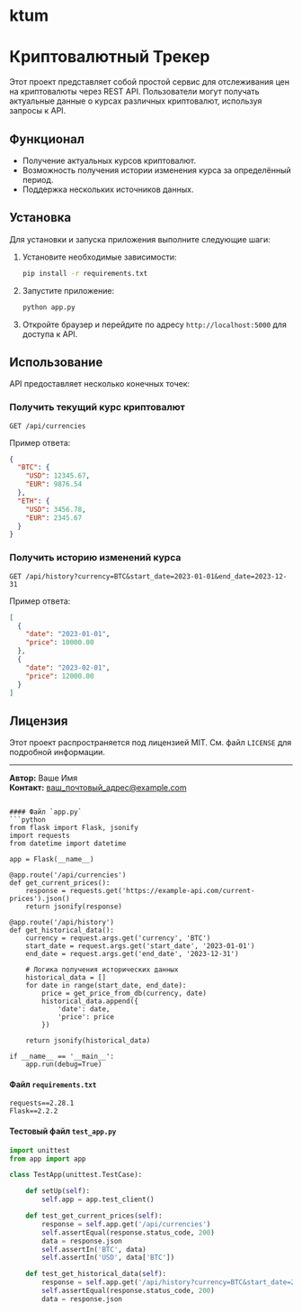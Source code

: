 # ktum

# Криптовалютный Трекер
Этот проект представляет собой простой сервис для отслеживания цен на криптовалюты через REST API. Пользователи могут получать актуальные данные о курсах различных криптовалют, используя запросы к API.

## Функционал

- Получение актуальных курсов криптовалют.
- Возможность получения истории изменения курса за определённый период.
- Поддержка нескольких источников данных.

## Установка

Для установки и запуска приложения выполните следующие шаги:

1. Установите необходимые зависимости:
   ```bash
   pip install -r requirements.txt
   ```

2. Запустите приложение:
   ```bash
   python app.py
   ```

3. Откройте браузер и перейдите по адресу `http://localhost:5000` для доступа к API.

## Использование

API предоставляет несколько конечных точек:

### Получить текущий курс криптовалют

```
GET /api/currencies
```

Пример ответа:
```json
{
  "BTC": {
    "USD": 12345.67,
    "EUR": 9876.54
  },
  "ETH": {
    "USD": 3456.78,
    "EUR": 2345.67
  }
}
```

### Получить историю изменений курса

```
GET /api/history?currency=BTC&start_date=2023-01-01&end_date=2023-12-31
```

Пример ответа:
```json
[
  {
    "date": "2023-01-01",
    "price": 10000.00
  },
  {
    "date": "2023-02-01",
    "price": 12000.00
  }
]
```

## Лицензия

Этот проект распространяется под лицензией MIT. См. файл `LICENSE` для подробной информации.

---

**Автор:** Ваше Имя  
**Контакт:** ваш_почтовый_адрес@example.com
```

#### Файл `app.py`
```python
from flask import Flask, jsonify
import requests
from datetime import datetime

app = Flask(__name__)

@app.route('/api/currencies')
def get_current_prices():
    response = requests.get('https://example-api.com/current-prices').json()
    return jsonify(response)

@app.route('/api/history')
def get_historical_data():
    currency = request.args.get('currency', 'BTC')
    start_date = request.args.get('start_date', '2023-01-01')
    end_date = request.args.get('end_date', '2023-12-31')
    
    # Логика получения исторических данных
    historical_data = []
    for date in range(start_date, end_date):
        price = get_price_from_db(currency, date)
        historical_data.append({
            'date': date,
            'price': price
        })
        
    return jsonify(historical_data)

if __name__ == '__main__':
    app.run(debug=True)
```

#### Файл `requirements.txt`
```
requests==2.28.1
Flask==2.2.2
```

#### Тестовый файл `test_app.py`
```python
import unittest
from app import app

class TestApp(unittest.TestCase):

    def setUp(self):
        self.app = app.test_client()

    def test_get_current_prices(self):
        response = self.app.get('/api/currencies')
        self.assertEqual(response.status_code, 200)
        data = response.json
        self.assertIn('BTC', data)
        self.assertIn('USD', data['BTC'])

    def test_get_historical_data(self):
        response = self.app.get('/api/history?currency=BTC&start_date=2023-01-01&end_date=2023-02-01')
        self.assertEqual(response.status_code, 200)
        data = response.json
